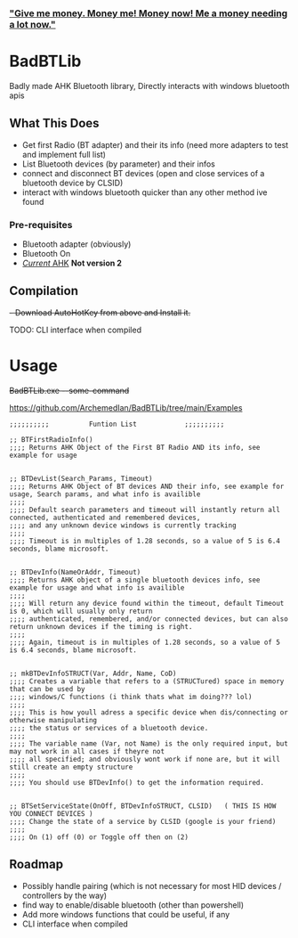 ### ["Give me money. Money me! Money now! Me a money needing a lot now."](https://paypal.me/DvdIsDead)


# BadBTLib 

Badly made AHK Bluetooth library, Directly interacts with windows bluetooth apis

## What This Does

- Get first Radio (BT adapter) and their its info (need more adapters to test and implement full list) 
- List Bluetooth devices (by parameter) and their infos
- connect and disconnect BT devices (open and close services of a bluetooth device by CLSID)
- interact with windows bluetooth quicker than any other method ive found

### Pre-requisites

- Bluetooth adapter (obviously)
- Bluetooth On
- [*Current* AHK](https://www.autohotkey.com/download/ahk-install.exe) **Not version 2**

## Compilation

~~- Download AutoHotKey from above and Install it.~~ 

TODO: CLI interface when compiled

# Usage

~~BadBTLib.exe --some-command~~

https://github.com/ArchemedIan/BadBTLib/tree/main/Examples

```#include BadBTLib.ahk
;;;;;;;;;;			Funtion List			;;;;;;;;;;

;; BTFirstRadioInfo()
;;;; Returns AHK Object of the First BT Radio AND its info, see example for usage


;; BTDevList(Search_Params, Timeout)
;;;; Returns AHK Object of BT devices AND their info, see example for usage, Search params, and what info is availible
;;;;
;;;; Default search parameters and timeout will instantly return all connected, authenticated and remembered devices, 
;;;; and any unknown device windows is currently tracking
;;;;
;;;; Timeout is in multiples of 1.28 seconds, so a value of 5 is 6.4 seconds, blame microsoft. 


;; BTDevInfo(NameOrAddr, Timeout)
;;;; Returns AHK object of a single bluetooth devices info, see example for usage and what info is availible
;;;;
;;;; Will return any device found within the timeout, default Timeout is 0, which will usually only return 
;;;; authenticated, remembered, and/or connected devices, but can also return unknown devices if the timing is right.
;;;;
;;;; Again, timeout is in multiples of 1.28 seconds, so a value of 5 is 6.4 seconds, blame microsoft.


;; mkBTDevInfoSTRUCT(Var, Addr, Name, CoD)
;;;; Creates a variable that refers to a (STRUCTured) space in memory that can be used by 
;;;; windows/C functions (i think thats what im doing??? lol)
;;;;
;;;; This is how youll adress a specific device when dis/connecting or otherwise manipulating 
;;;; the status or services of a bluetooth device.
;;;;
;;;; The variable name (Var, not Name) is the only required input, but may not work in all cases if theyre not 
;;;; all specified; and obviously wont work if none are, but it will still create an empty structure
;;;;
;;;; You should use BTDevInfo() to get the information required.


;; BTSetServiceState(OnOff, BTDevInfoSTRUCT, CLSID)   ( THIS IS HOW YOU CONNECT DEVICES )
;;;; Change the state of a service by CLSID (google is your friend)
;;;;
;;;; On (1) off (0) or Toggle off then on (2)

```

## Roadmap

- Possibly handle pairing (which is not necessary for most HID devices / controllers by the way)
- find way to enable/disable bluetooth (other than powershell)
- Add more windows functions that could be useful, if any
- CLI interface when compiled
